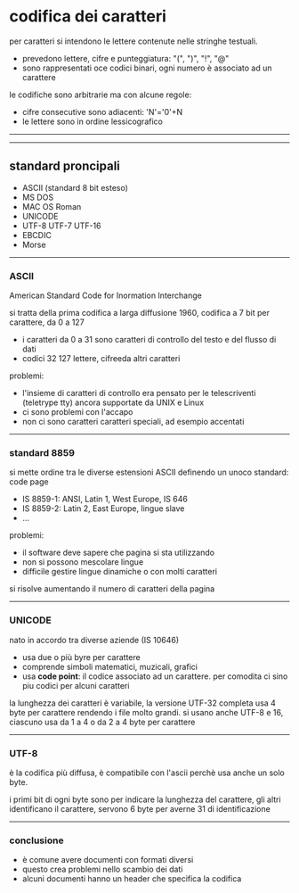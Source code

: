 # codifica dei caratteri

per caratteri si intendono le lettere contenute nelle stringhe testuali.

* prevedono lettere, cifre e punteggiatura: "(", ")", "!", "@"
* sono rappresentati oce codici binari, ogni numero è associato ad un carattere

le codifiche sono arbitrarie ma con alcune regole:
* cifre consecutive sono adiacenti: 'N'='0'+N
* le lettere sono in ordine lessicografico

---
---
## standard proncipali

* ASCII (standard 8 bit esteso)
* MS DOS
* MAC OS Roman
* UNICODE
* UTF-8 UTF-7 UTF-16
* EBCDIC
* Morse

---
### ASCII

American Standard Code for Inormation Interchange

si tratta della prima codifica a larga diffusione 1960, codifica a 7 bit per carattere, da 0 a 127 

* i caratteri da 0 a 31 sono caratteri di controllo del testo e del flusso di dati
* codici 32 127 lettere, cifreeda altri caratteri

problemi:
* l'insieme di caratteri di controllo era pensato per le telescriventi (teletrype tty) ancora supportate da UNIX e Linux
* ci sono problemi con l'accapo
* non ci sono caratteri caratteri speciali, ad esempio accentati

---
### standard 8859

si mette ordine tra le diverse estensioni ASCII definendo un unoco standard: code page

* IS 8859-1: ANSI, Latin 1, West Europe, IS 646
* IS 8859-2: Latin 2, East Europe, lingue slave
* ...

problemi:
* il software deve sapere che pagina si sta utilizzando
* non si possono mescolare lingue
* difficile gestire lingue dinamiche o con molti caratteri

si risolve aumentando il numero di caratteri della pagina

---
### UNICODE
nato in accordo tra diverse aziende (IS 10646)
* usa due o più byre per carattere
* comprende simboli matematici, muzicali, grafici
* usa **code point**:  il codice associato ad un carattere. per comodita ci sino piu codici per alcuni caratteri

la lunghezza dei caratteri è variabile, la versione UTF-32 completa usa 4 byte per carattere rendendo i file molto grandi.
si usano anche UTF-8 e 16, ciascuno usa da 1 a 4 o da 2 a 4 byte per carattere

---
### UTF-8

è la codifica più diffusa, è compatibile con l'ascii perchè usa anche un solo byte. 

i primi bit di ogni byte sono per indicare la lunghezza del carattere, gli altri identificano il carattere, servono 6 byte per averne 31 di identificazione

---
### conclusione

* è comune  avere documenti con formati diversi
* questo crea problemi nello scambio dei dati
* alcuni documenti hanno un header che specifica la codifica